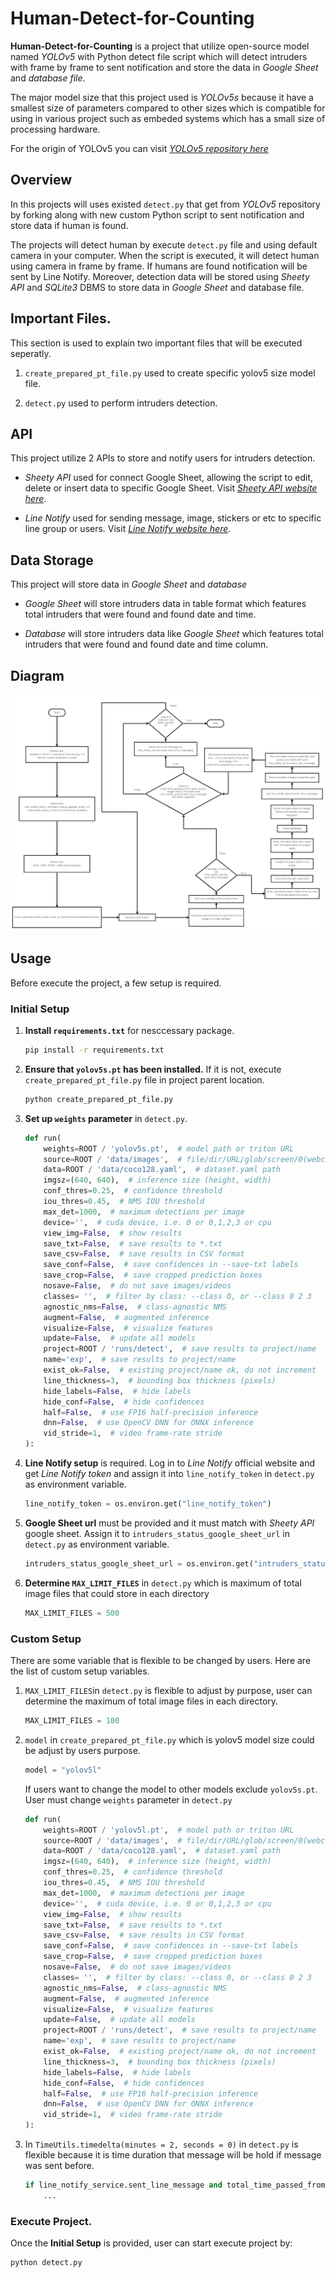 # Human-Detect-for-Counting
**Human-Detect-for-Counting** is a project that utilize open-source model named *YOLOv5* with Python detect file script which will detect intruders with frame by frame to sent notification and store the data in *Google Sheet* and *database file*.

The major model size that this project used is *YOLOv5s* because it have a smallest size of parameters compared to other sizes which is compatible for using in various project such as embeded systems which has a small size of processing hardware.

For the origin of YOLOv5 you can visit *[YOLOv5 repository here](https://github.com/ultralytics/yolov5)* 

## Overview
In this projects will uses existed `detect.py` that get from *YOLOv5* repository by forking along with new custom Python script to sent notification and store data if human is found.

The projects will detect human by execute `detect.py` file and using default camera in your computer. When the script is executed, it will detect human using camera in frame by frame. If humans are found notification will be sent by Line Notify. Moreover, detection data will be stored using *Sheety API* and *SQLite3* DBMS to store data in *Google Sheet* and database file.

## Important Files.
This section is used to explain two important files that will be executed seperatly.

1. `create_prepared_pt_file.py` used to create specific yolov5 size model file.

2. `detect.py` used to perform intruders detection.

## API
This project utilize 2 APIs to store and notify users for intruders detection.

- *Sheety API* used for connect Google Sheet, allowing the script to edit, delete or insert data to specific Google Sheet. Visit *[Sheety API website here](https://sheety.co/)*.

- *Line Notify* used for sending message, image, stickers or etc to specific line group or users.  Visit *[Line Notify website here](https://notify-bot.line.me/)*.

## Data Storage
This project will store data in *Google Sheet* and *database*

- *Google Sheet* will store intruders data in table format which features total intruders that were found and found date and time.

- *Database* will store intruders data like *Google Sheet* which features total intruders that were found and found date and time column.
## Diagram
![](./public/Human_Detection_Flowchart.png)

## Usage
Before execute the project, a few setup is required.

### Initial Setup
1. **Install `requirements.txt`** for nesccessary package.
    ```Bash
    pip install -r requirements.txt
    ```

2. **Ensure that `yolov5s.pt` has been installed.** If it is not, execute `create_prepared_pt_file.py` file in project parent location.
    ```Bash
    python create_prepared_pt_file.py
    ```

3. **Set up `weights` parameter** in `detect.py`.
    ```Python
    def run(
        weights=ROOT / 'yolov5s.pt',  # model path or triton URL
        source=ROOT / 'data/images',  # file/dir/URL/glob/screen/0(webcam)
        data=ROOT / 'data/coco128.yaml',  # dataset.yaml path
        imgsz=(640, 640),  # inference size (height, width)
        conf_thres=0.25,  # confidence threshold
        iou_thres=0.45,  # NMS IOU threshold
        max_det=1000,  # maximum detections per image
        device='',  # cuda device, i.e. 0 or 0,1,2,3 or cpu
        view_img=False,  # show results
        save_txt=False,  # save results to *.txt
        save_csv=False,  # save results in CSV format
        save_conf=False,  # save confidences in --save-txt labels
        save_crop=False,  # save cropped prediction boxes
        nosave=False,  # do not save images/videos
        classes= '',  # filter by class: --class 0, or --class 0 2 3
        agnostic_nms=False,  # class-agnostic NMS
        augment=False,  # augmented inference
        visualize=False,  # visualize features
        update=False,  # update all models
        project=ROOT / 'runs/detect',  # save results to project/name
        name='exp',  # save results to project/name
        exist_ok=False,  # existing project/name ok, do not increment
        line_thickness=3,  # bounding box thickness (pixels)
        hide_labels=False,  # hide labels
        hide_conf=False,  # hide confidences
        half=False,  # use FP16 half-precision inference
        dnn=False,  # use OpenCV DNN for ONNX inference
        vid_stride=1,  # video frame-rate stride
    ):
    ```

4. **Line Notify setup** is required. Log in to *Line Notify* official website and get *Line Notify token* and assign it into `line_notify_token` in `detect.py` as environment variable.
    ```Python
    line_notify_token = os.environ.get("line_notify_token")
    ```

5. **Google Sheet url** must be provided and it must match with *Sheety API* google sheet. Assign it to `intruders_status_google_sheet_url` in `detect.py` as environment variable.
    ```Python
    intruders_status_google_sheet_url = os.environ.get("intruders_status_google_sheet_url")
    ```

6. **Determine `MAX_LIMIT_FILES`** in `detect.py` which is maximum of total image files that could store in each directory
    ```Python
    MAX_LIMIT_FILES = 500 
    ```

### Custom Setup
There are some variable that is flexible to be changed by users. Here are the list of custom setup variables.

1. `MAX_LIMIT_FILES`in `detect.py` is flexible to adjust by purpose, user can determine the maximum of total image files in each directory.
    ```Python
    MAX_LIMIT_FILES = 100
    ```

2. `model` in `create_prepared_pt_file.py` which is yolov5 model size could be adjust by users purpose.
    ```Python
    model = "yolov5l"
    ```

    If users want to change the model to other models exclude `yolov5s.pt`. User must change `weights` parameter in `detect.py`
    ```Python
    def run(
        weights=ROOT / 'yolov5l.pt',  # model path or triton URL
        source=ROOT / 'data/images',  # file/dir/URL/glob/screen/0(webcam)
        data=ROOT / 'data/coco128.yaml',  # dataset.yaml path
        imgsz=(640, 640),  # inference size (height, width)
        conf_thres=0.25,  # confidence threshold
        iou_thres=0.45,  # NMS IOU threshold
        max_det=1000,  # maximum detections per image
        device='',  # cuda device, i.e. 0 or 0,1,2,3 or cpu
        view_img=False,  # show results
        save_txt=False,  # save results to *.txt
        save_csv=False,  # save results in CSV format
        save_conf=False,  # save confidences in --save-txt labels
        save_crop=False,  # save cropped prediction boxes
        nosave=False,  # do not save images/videos
        classes= '',  # filter by class: --class 0, or --class 0 2 3
        agnostic_nms=False,  # class-agnostic NMS
        augment=False,  # augmented inference
        visualize=False,  # visualize features
        update=False,  # update all models
        project=ROOT / 'runs/detect',  # save results to project/name
        name='exp',  # save results to project/name
        exist_ok=False,  # existing project/name ok, do not increment
        line_thickness=3,  # bounding box thickness (pixels)
        hide_labels=False,  # hide labels
        hide_conf=False,  # hide confidences
        half=False,  # use FP16 half-precision inference
        dnn=False,  # use OpenCV DNN for ONNX inference
        vid_stride=1,  # video frame-rate stride
    ):
    ```

3. In `TimeUtils.timedelta(minutes = 2, seconds = 0)` in `detect.py` is flexible because it is time duration that message will be hold if message was sent before.

    ```Python
    if line_notify_service.sent_line_message and total_time_passed_from_prev_loop > TimeUtils.timedelta(minutes = 1, seconds = 0):
        ...
    ```

### Execute Project.
Once the **Initial Setup** is provided, user can start execute project by:
```Bash
python detect.py
```

  